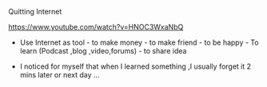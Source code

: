 
Quitting Internet

https://www.youtube.com/watch?v=HNOC3WxaNbQ 


- Use Internet as tool - to make money - to make friend - to be happy - To learn (Podcast ,blog ,video,forums) - to share idea 

- I noticed for myself that when I learned something ,I usually forget it 2 mins later or next day ...

